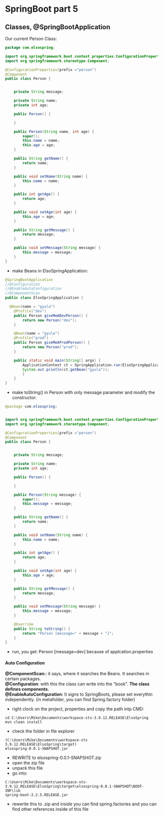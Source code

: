 # SpringBoot part 5

## Classes, @SpringBootApplication

Our current Person Class:

```Java
package com.elsospring;

import org.springframework.boot.context.properties.ConfigurationProperties;
import org.springframework.stereotype.Component;

@ConfigurationProperties(prefix ="person")
@Component
public class Person {


	private String message;

	private String name;
	private int age;

	public Person() {

	}

	public Person(String name, int age) {
		super();
		this.name = name;
		this.age = age;
	}

	public String getName() {
		return name;
	}

	public void setName(String name) {
		this.name = name;
	}

	public int getAge() {
		return age;
	}

	public void setAge(int age) {
		this.age = age;
	}

	public String getMessage() {
		return message;
	}

	public void setMessage(String message) {
		this.message = message;
	}
}
```

-  make Beans in ElsoSpringApplication:
```Java
@SpringBootApplication
//@Configuration
//@EnableAutoConfiguration
//@ComponentScan
public class ElsoSpringApplication {

  @Bean(name = "gyula")
	@Profile("dev")
	public Person giveMeADevPerson() {
		return new Person("dev");
	}

	@Bean(name = "gyula")
	@Profile("prod")
	public Person giveMeAProdPerson() {
		return new Person("prod");
	}

	public static void main(String[] args) {
		ApplicationContext ct = SpringApplication.run(ElsoSpringApplication.class, args);
		System.out.println(ct.getBean("gyula"));
		}
	}
}
```

- make toString() in Person with only message parameter and modify the constructor:

```Java
@package com.elsospring;


import org.springframework.boot.context.properties.ConfigurationProperties;
import org.springframework.stereotype.Component;

@ConfigurationProperties(prefix ="person")
@Component
public class Person {


	private String message;

	private String name;
	private int age;

	public Person() {

	}

	public Person(String message) {
		super();
		this.message = message;
	}

	public String getName() {
		return name;
	}

	public void setName(String name) {
		this.name = name;
	}

	public int getAge() {
		return age;
	}

	public void setAge(int age) {
		this.age = age;
	}

	public String getMessage() {
		return message;
	}

	public void setMessage(String message) {
		this.message = message;
	}

	@Override
	public String toString() {
		return "Person [message=" + message + "]";
	}
}
```
- run, you get: Person [message=dev] because of applcation.properties

#### Auto Configuration
__@ComponentScan:__: it says, where it searches the Beans. It searches in certain packages.  
__@Configuration__: with this the class can write into the "book".  __The class defines components.__   
__@EnableAutoConfiguration__: It signs to SpringBoots, please set everythin independently. (in metafolder, you can find Spring.factory folder)

- right clock on the project, properties and copy the path intp CMD:

```
cd C:\Users\Mike\Documents\workspace-sts-3.9.12.RELEASE\ElsoSpring
mvn clean install
```
- check the folder in file explorer
```
(C:\Users\Mike\Documents\workspace-sts 3.9.12.RELEASE\ElsoSpring\target)
elsospring-0.0.1-SNAPSHOT.jar
```
- REWRITE to elsospring-0.0.1-SNAPSHOT.zip
- open the zip file
- unpack this file
- go into:
```
C:\Users\Mike\Documents\workspace-sts-3.9.12.RELEASE\ElsoSpring\target\elsospring-0.0.1-SNAPSHOT\BOOT-INF\lib
spring-boot-2.2.5.RELEASE.jar
```
- rewerite this to .zip and inside you can find spring.factories and you can find other references inside of this file  

